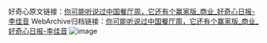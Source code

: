 好奇心原文链接：[你可能听说过中国餐厅周，它还有个赢家版_商业_好奇心日报-李佳音](https://www.qdaily.com/articles/2467.html)
WebArchive归档链接：[你可能听说过中国餐厅周，它还有个赢家版_商业_好奇心日报-李佳音](http://web.archive.org/web/20190623151116/https://www.qdaily.com/articles/2467.html)
![image](http://ww3.sinaimg.cn/large/007d5XDply1g3vc45j3m1j30u03p4b29)